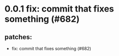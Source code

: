 # 0.0.1 fix: commit that fixes something (#682)

## patches:
* fix: commit that fixes something (#682)

